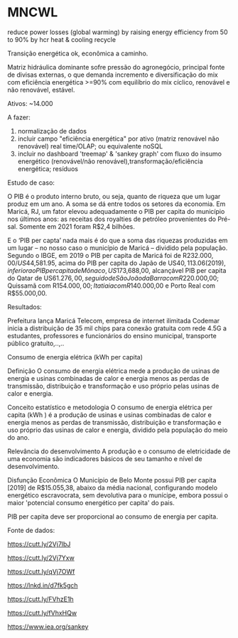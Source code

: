 # MNCWL
reduce power losses (global warming) by raising energy efficiency from 50 to 90% by hcr heat &amp; cooling recycle

Transição energética ok, econômica a caminho.

Matriz hidráulica dominante sofre pressão do agronegócio, principal fonte de divisas externas, o que demanda incremento e diversificação do mix com eficiência energética >=90% com equilíbrio do mix cíclico, renovável e não renovável, estável.

Ativos: ~14.000

A fazer:
1. normalização de dados
2. incluir campo "eficiência energética" por ativo (matriz renovável não renovável) real time/OLAP; ou equivalente noSQL
3. incluir no dashboard 'treemap' & 'sankey graph' com fluxo do insumo energético (renovável/não renovável),transformação/eficiência energética; resíduos

Estudo de caso:

O PIB é o produto interno bruto, ou seja, quanto de riqueza que um lugar produz em um ano. A soma se dá entre todos os setores da economia. Em Maricá, RJ, um fator elevou adequadamente o PIB per capita do município nos últimos anos: as receitas dos royalties de petróleo provenientes do Pré-sal. Somente em 2021 foram R$2,4 bilhões.

E o ‘PIB per capta’ nada mais é do que a soma das riquezas produzidas em um lugar – no nosso caso o município de Maricá – dividido pela população. Segundo o IBGE, em 2019 o PIB per capita de Maricá foi de R$232.000,00/ US$44,581.95, acima do PIB per capita do Japão de US$40,113.06 (2019), inferior ao PIB per capita de Mônaco, US$173,688,00, alcançável PIB per capita do Qatar de US$61.276,00, seguido de São João da Barra com R$220.000,00; Quissamã com R$154.000,00; Itatiaia com R$140.000,00 e Porto Real com R$55.000,00.

Resultados:

Prefeitura lança Maricá Telecom, empresa de internet ilimitada
Codemar inicia a distribuição de 35 mil chips para conexão gratuita com rede 4.5G a estudantes, professores e funcionários do ensino municipal, transporte público gratuíto,..,..

Consumo de energia elétrica (kWh per capita)

Definição
O consumo de energia elétrica mede a produção de usinas de energia e usinas combinadas de calor e energia menos as perdas de transmissão, distribuição e transformação e uso próprio pelas usinas de calor e energia.

Conceito estatístico e metodologia
O consumo de energia elétrica per capita (kWh ) é a produção de usinas e usinas combinadas de calor e energia menos as perdas de transmissão, distribuição e transformação e uso próprio das usinas de calor e energia, dividido pela população do meio do ano. 

Relevância do desenvolvimento
A produção e o consumo de eletricidade de uma economia são indicadores básicos de seu tamanho e nível de desenvolvimento.


Disfunção Econômica
O Município de Belo Monte possui PIB per capita [2019] de R$15.055,38, abaixo da média nacional, configurando modelo energético escravocrata, sem devolutiva para o munícipe, embora possui o maior 'potencial consumo energético per capita' do pais.

PIB per capita deve ser proporcional ao consumo de energia per capita.

Fonte de dados:

https://cutt.ly/2Vj7lbJ

https://cutt.ly/2Vj7Yxw

https://cutt.ly/qVj7OWf

https://lnkd.in/d7fk5gch

https://cutt.ly/FVhzE1h

https://cutt.ly/fVhxHQw

https://www.iea.org/sankey
